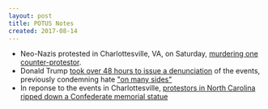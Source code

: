 ```yaml
---
layout: post
title: POTUS Notes
created: 2017-08-14
---
```



- Neo-Nazis protested in Charlottesville, VA, on Saturday, [murdering one counter-protestor](https://www.washingtonpost.com/local/fights-in-advance-of-saturday-protest-in-charlottesville/2017/08/12/155fb636-7f13-11e7-83c7-5bd5460f0d7e_story.html).
- Donald Trump [took over 48 hours to issue a denunciation](https://www.nytimes.com/2017/08/14/us/politics/trump-charlottesville-protest.html) of the events, previously condemning hate ["on many sides"](http://www.cnn.com/2017/08/12/politics/trump-statement-alt-right-protests/index.html)
- In reponse to the events in Charlottesville, [protestors in North Carolina ripped down a Confederate memorial statue](https://www.washingtonpost.com/news/post-nation/wp/2017/08/14/protesters-in-north-carolina-topple-confederate-statue-following-charlottesville-violence/)